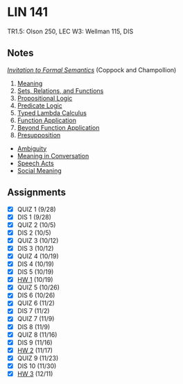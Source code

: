 # LIN 141
TR1.5: Olson 250, LEC
W3: Wellman 115, DIS
## Notes
[*Invitation to Formal Semantics*](https://eecoppock.info/bootcamp/semantics-boot-camp.pdf) (Coppock and Champollion)
1. [Meaning](../notes/meaning.md)
2. [Sets, Relations, and Functions](../notes/sets-relations-functions.md)
3. [Propositional Logic](../notes/propositional-logic.md)
4. [Predicate Logic](../notes/predicate-logic.md)
5. [Typed Lambda Calculus](../notes/typed-lambda-calculus.md)
6. [Function Application](../notes/function-application.md)
7. [Beyond Function Application](../notes/beyond-function-application.md)
8. [Presupposition](../notes/presupposition.md)
- [Ambiguity](../notes/ambiguity.md)
- [Meaning in Conversation](../notes/pragmatics.md)
- [Speech Acts](../notes/speech-acts.md)
- [Social Meaning](../notes/social-meaning.md)
## Assignments
- [x] QUIZ 1 (9/28)
- [x] DIS 1 (9/28)
- [x] QUIZ 2 (10/5)
- [x] DIS 2 (10/5)
- [x] QUIZ 3 (10/12)
- [x] DIS 3 (10/12)
- [x] QUIZ 4 (10/19)
- [x] DIS 4 (10/19)
- [x] DIS 5 (10/19)
- [x] [HW 1](../assignments/pdf/lin141_hw1.pdf) (10/19)
- [x] QUIZ 5 (10/26)
- [x] DIS 6 (10/26)
- [x] QUIZ 6 (11/2)
- [x] DIS 7 (11/2)
- [x] QUIZ 7 (11/9)
- [x] DIS 8 (11/9)
- [x] QUIZ 8 (11/16)
- [x] DIS 9 (11/16)
- [x] [HW 2](../assignments/pdf/lin141_hw2.pdf) (11/17)
- [x] QUIZ 9 (11/23)
- [x] DIS 10 (11/30)
- [x] [HW 3](../assignments/pdf/lin141_hw3.pdf) (12/11)